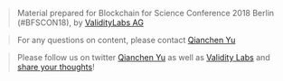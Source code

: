 > Material prepared for Blockchain for Science Conference 2018 Berlin (#BFSCON18), by [ValidityLabs AG](https://validitylabs.org/)

> For any questions on content, please contact [Qianchen Yu](mailto:qianchen.yu@validitylabs.org)

> Please follow us on twitter [Qianchen Yu](https://twitter.com/OM2013Ju) as well as [Validity Labs](https://twitter.com/validitylabs) and [share your thoughts](https://ctt.ac/iL2Cf)!
